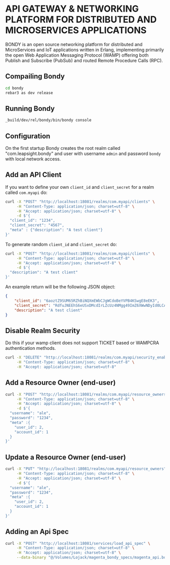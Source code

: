 # API GATEWAY & NETWORKING PLATFORM FOR DISTRIBUTED AND MICROSERVICES APPLICATIONS

BONDY is an open source networking platform for distributed and MicroServices and IoT applications written in Erlang, implementing primarily the open Web Application Messaging Protocol (WAMP) offering both Publish and Subscribe (PubSub) and routed Remote Procedure Calls (RPC).

## Compailing Bondy

```bash
cd bondy
rebar3 as dev release
```

## Running Bondy

```bash
_build/dev/rel/bondy/bin/bondy console
```

## Configuration
On the first startup Bondy creates the root realm called "com.leapsight.bondy" and user with username `admin` and password `bondy` with local network access.

## Add an API Client

If you want to define your own `client_id` and `client_secret` for a realm called `com.myapi` do:
```bash
curl -X "POST" "http://localhost:18081/realms/com.myapi/clients" \
     -H "Content-Type: application/json; charset=utf-8" \
     -H "Accept: application/json; charset=utf-8" \
     -d $'{
  "client_id": "1234",
  "client_secret": "4567",
  "meta" : {"description": "A test client"}
}'
```

To generate random `client_id` and `client_secret` do:
```bash
curl -X "POST" "http://localhost:18081/realms/com.myapi/clients" \
     -H "Content-Type: application/json; charset=utf-8" \
     -H "Accept: application/json; charset=utf-8" \
     -d $'{
  "description": "A test client"
}'
```

An example return will be the following JSON object:

```json
{
    "client_id": "6aoztZ9SUM65RZhBiNQXmEWbCJgWCdoBeYVPB4KSwgE8eEK3",
    "client_secret": "RdfuJNEEhS6eUSxDMcdIrLZcUz4NMgg49ImZ6XWwNDyId0LCADQkjsNiGh0nm8r2",
    "description": "A test client"
}
```

## Disable Realm Security
Do this if your wamp client does not support TICKET based or WAMPCRA authentication methods.

```bash
curl -X "DELETE" "http://localhost:18081/realms/com.myapi/security_enabled" \
     -H "Content-Type: application/json; charset=utf-8" \
     -H "Accept: application/json; charset=utf-8"
```

## Add a Resource Owner (end-user)
```bash
curl -X "POST" "http://localhost:18081/realms/com.myapi/resource_owners" \
     -H "Content-Type: application/json; charset=utf-8" \
     -H "Accept: application/json; charset=utf-8" \
     -d $'{
  "username": "ale",
  "password": "1234",
  "meta" :{
    "user_id": 2,
    "account_id": 1
  }
}'
```

## Update a Resource Owner (end-user)
```bash
curl -X "PUT" "http://localhost:18081/realms/com.myapi/resource_owners" \
     -H "Content-Type: application/json; charset=utf-8" \
     -H "Accept: application/json; charset=utf-8" \
     -d $'{
  "username": "ale",
  "password": "1234",
  "meta" :{
    "user_id": 2,
    "account_id": 1
  }
}'
```

## Adding an Api Spec
```bash
curl -X "POST" "http://localhost:18081/services/load_api_spec" \
     -H "Content-Type: application/json; charset=utf-8" \
     -H "Accept: application/json; charset=utf-8" \
     --data-binary "@/Volumes/Lojack/magenta_bondy_specs/magenta_api.bondy.json"
```


